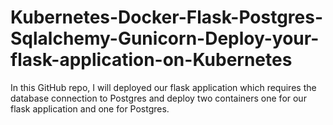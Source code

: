 # Kubernetes-Docker-Flask-Postgres-Sqlalchemy-Gunicorn-Deploy-your-flask-application-on-Kubernetes
In this GitHub repo, I  will  deployed our flask application which requires the database connection to Postgres and deploy two containers one for our flask application and one for Postgres.
